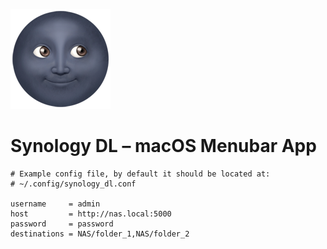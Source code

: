 ![icon](icon.png)

# Synology DL – macOS Menubar App

```
# Example config file, by default it should be located at:
# ~/.config/synology_dl.conf

username     = admin
host         = http://nas.local:5000
password     = password
destinations = NAS/folder_1,NAS/folder_2
```